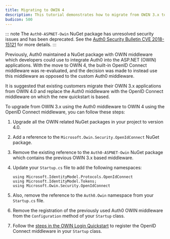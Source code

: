```yaml
---
title: Migrating to OWIN 4
description: This tutorial demonstrates how to migrate from OWIN 3.x to OWIN 4.0
budicon: 500
---
```


::: note
The `Auth0-ASPNET-Owin` NuGet package has unresolved security issues and has been deprecated. See the [Auth0 Security Bulletin CVE 2018-15121](/security/bulletins/cve-2018-15121) for more details.
:::

Previously, Auth0 maintained a NuGet package with OWIN middleware which developers could use to integrate Auth0 into the ASP.NET (OWIN) applications. With the move to OWIN 4, the built-in OpenID Connect middleware was re-evaluated, and the decision was made to instead use this middleware as opposed to the custom Auth0 middleware.

It is suggested that existing customers migrate their OWIN 3.x applications from OWIN 4.0 and replace the Auth0 middleware with the OpenID Connect middleware on which the new quickstart is based.

To upgrade from OWIN 3.x using the Auth0 middleware to OWIN 4 using the OpenID Connect middleware, you can follow these steps:

1. Upgrade all the OWIN related NuGet packages in your project to version 4.0.
1. Add a reference to the `Microsoft.Owin.Security.OpenIdConnect` NuGet package.
1. Remove the existing reference to the `Auth0-ASPNET-Owin` NuGet package which contains the previous OWIN 3.x based middleware.
1. Update your `Startup.cs` file to add the following namespaces:

    ```
    using Microsoft.IdentityModel.Protocols.OpenIdConnect
    using Microsoft.IdentityModel.Tokens;
    using Microsoft.Owin.Security.OpenIdConnect
    ```

1. Also, remove the reference to the `Auth0.Owin` namespace from your `Startup.cs` file.
1. Remove the registration of the previously used Auth0 OWIN middleware from the `Configuration` method of your `Startup` class.
1. Follow the [steps in the OWIN Login Quickstart](/quickstart/webapp/aspnet-owin/01-login#install-and-configure-the-openid-connect-middleware) to register the OpenID Connect middleware in your `Startup` class.
